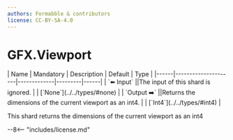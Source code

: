 ```yaml
---
authors: Formabble & contributors
license: CC-BY-SA-4.0
---
```



# GFX.Viewport

<div class="sh-parameters" markdown="1">
| Name | Mandatory | Description | Default | Type |
|------|---------------------|-------------|---------|------|
| `⬅️ Input` ||The input of this shard is ignored. | | [`None`](../../types/#none) |
| `Output ➡️` ||Returns the dimensions of the current viewport as an int4. | | [`Int4`](../../types/#int4) |

</div>

This shard returns the dimensions of the current viewport as an int4

--8<-- "includes/license.md"


